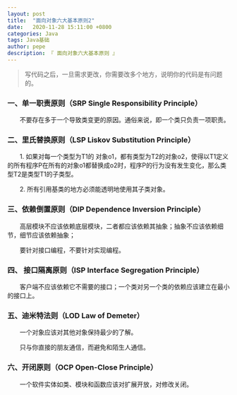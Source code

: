```yaml
---
layout: post
title:  "面向对象六大基本原则2"
date:   2020-11-28 15:11:00 +0800
categories: Java
tags: Java基础
author: pepe
description: 『 面向对象六大基本原则 』
---
```


> 写代码之后，一旦需求更改，你需要改多个地方，说明你的代码是有问题的。


### **一、单一职责原则**（SRP Single Responsibility Principle）

　　不要存在多于一个导致类变更的原因。通俗来说，即一个类只负责一项职责。

### **二、里氏替换原则**（LSP Liskov Substitution Principle）

　　1. 如果对每一个类型为T1的 对象o1，都有类型为T2的对象o2，使得以T1定义的所有程序P在所有的对象o1都替换成o2时，程序P的行为没有发生变化，那么类型T2是类型T1的子类型。

　　2. 所有引用基类的地方必须能透明地使用其子类对象。

### **三、依赖倒置原则**（DIP Dependence Inversion Principle）

　　高层模块不应该依赖底层模块，二者都应该依赖其抽象；抽象不应该依赖细节，细节应该依赖抽象；

　　要针对接口编程，不要针对实现编程。

### **四、 接口隔离原则**（ISP Interface Segregation Principle）

　　客户端不应该依赖它不需要的接口；一个类对另一个类的依赖应该建立在最小的接口上。

### **五、迪米特法则**（LOD Law of Demeter）

　　一个对象应该对其他对象保持最少的了解。

　　只与你直接的朋友通信，而避免和陌生人通信。

### **六、开闭原则**（OCP Open-Close Principle）

　　一个软件实体如类、模块和函数应该对扩展开放，对修改关闭。


